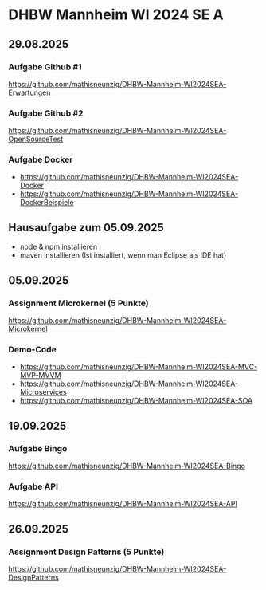 # DHBW Mannheim WI 2024 SE A

## 29.08.2025

### Aufgabe Github #1
https://github.com/mathisneunzig/DHBW-Mannheim-WI2024SEA-Erwartungen

### Aufgabe Github #2
https://github.com/mathisneunzig/DHBW-Mannheim-WI2024SEA-OpenSourceTest

### Aufgabe Docker
- https://github.com/mathisneunzig/DHBW-Mannheim-WI2024SEA-Docker
- https://github.com/mathisneunzig/DHBW-Mannheim-WI2024SEA-DockerBeispiele

## Hausaufgabe zum 05.09.2025
- node & npm installieren
- maven installieren (Ist installiert, wenn man Eclipse als IDE hat)

## 05.09.2025

### Assignment Microkernel (5 Punkte)
https://github.com/mathisneunzig/DHBW-Mannheim-WI2024SEA-Microkernel

### Demo-Code
- https://github.com/mathisneunzig/DHBW-Mannheim-WI2024SEA-MVC-MVP-MVVM
- https://github.com/mathisneunzig/DHBW-Mannheim-WI2024SEA-Microservices
- https://github.com/mathisneunzig/DHBW-Mannheim-WI2024SEA-SOA

## 19.09.2025

### Aufgabe Bingo
https://github.com/mathisneunzig/DHBW-Mannheim-WI2024SEA-Bingo

### Aufgabe API
https://github.com/mathisneunzig/DHBW-Mannheim-WI2024SEA-API

## 26.09.2025

### Assignment Design Patterns (5 Punkte)
https://github.com/mathisneunzig/DHBW-Mannheim-WI2024SEA-DesignPatterns
